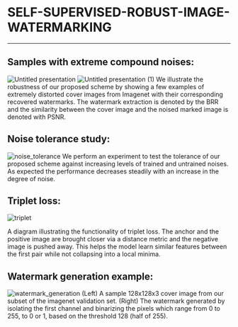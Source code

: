 # SELF-SUPERVISED-ROBUST-IMAGE-WATERMARKING
---

**Samples with extreme compound noises:**
---
![Untitled presentation](https://user-images.githubusercontent.com/44358874/222524635-6783c781-a4e0-4179-bd14-d26d8b68752f.png)
![Untitled presentation (1)](https://user-images.githubusercontent.com/44358874/222524641-ad0689fd-6324-4fc3-92db-2cec97893916.png)
We illustrate the robustness of our proposed scheme by showing a few examples of extremely distorted cover images from Imagenet with their corresponding recovered watermarks. The watermark extraction is denoted by the BRR and the similarity between the cover image and the noised marked image is denoted with PSNR.

**Noise tolerance study:**
---
![noise_tolerance](https://user-images.githubusercontent.com/44358874/221332916-a5b70bc7-ec7d-41d9-bf85-45c08fe148f9.jpg)
We perform an experiment to test the tolerance of our proposed scheme against increasing levels of trained and untrained noises. As expected the performance decreases steadily with an increase in the degree of noise.

**Triplet loss:**
---
![triplet](https://user-images.githubusercontent.com/44358874/218556589-7aed4be5-b82b-4d96-a9f7-bf0b8ac7e2eb.png)

A diagram illustrating the functionality of triplet loss. The anchor and the positive image are brought closer via a distance metric and the negative image is pushed away. This helps the model learn similar features between the first pair while not collapsing into a local minima.

**Watermark generation example:**
---
![watermark_generation](https://user-images.githubusercontent.com/44358874/218556635-882cd8b2-7461-4dc0-b494-ec4ee3d0ba36.png)
(Left) A sample 128x128x3 cover image from our subset of the imagenet validation set.
(Right) The watermark generated by isolating the first channel and binarizing the pixels which range from 0 to 255, to 0 or 1, based on the threshold 128 (half of 255).

<!-- 
**Simple overview:**
---
![ae_watermarking](https://user-images.githubusercontent.com/44358874/218557441-584e464a-94fe-4cd0-bc4f-46789cb10152.png)

This is a simple overview of the modern autoencoder style watermarking scheme. -->

<!-- **Training noises:**
---
![training_noise](https://user-images.githubusercontent.com/44358874/218556477-2f40b883-203f-484d-8eda-67cc0ecdfbea.jpg)
The noises used for the training of our scheme.

**Testing noises:**
---
![testing_noise](https://user-images.githubusercontent.com/44358874/218556552-2b62555d-2ec8-44b8-a80f-52950190d64e.jpg)
The noises selected for the testing of our scheme, to check for robustness against untrained noises. -->
